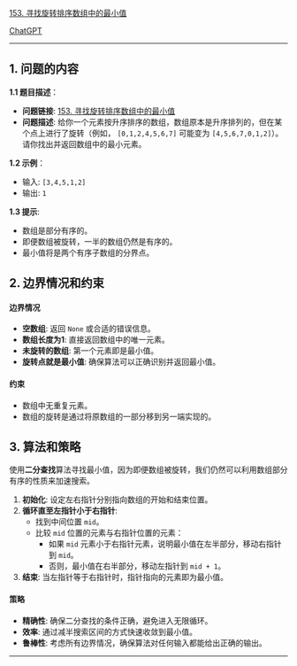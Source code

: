 [153. 寻找旋转排序数组中的最小值](https://leetcode.cn/problems/find-minimum-in-rotated-sorted-array)

[ChatGPT](https://chat.openai.com/share/16a3a99e-b6e0-4286-8a90-55aaf418b55a)

---

## 1. 问题的内容
**1.1 题目描述**：
- **问题链接**: [153. 寻找旋转排序数组中的最小值](https://leetcode.cn/problems/find-minimum-in-rotated-sorted-array)
- **问题描述**: 给你一个元素按升序排序的数组，数组原本是升序排列的，但在某个点上进行了旋转（例如， `[0,1,2,4,5,6,7]` 可能变为 `[4,5,6,7,0,1,2]`）。请你找出并返回数组中的最小元素。

**1.2 示例**：
  - 输入: `[3,4,5,1,2]`
  - 输出: `1`

**1.3 提示**:
  - 数组是部分有序的。
  - 即便数组被旋转，一半的数组仍然是有序的。
  - 最小值将是两个有序子数组的分界点。

## 2. 边界情况和约束
#### 边界情况

- **空数组**: 返回 `None` 或合适的错误信息。
- **数组长度为1**: 直接返回数组中的唯一元素。
- **未旋转的数组**: 第一个元素即是最小值。
- **旋转点就是最小值**: 确保算法可以正确识别并返回最小值。

#### 约束

- 数组中无重复元素。
- 数组的旋转是通过将原数组的一部分移到另一端实现的。


## 3. 算法和策略
使用**二分查找**算法寻找最小值，因为即便数组被旋转，我们仍然可以利用数组部分有序的性质来加速搜索。

1. **初始化**: 设定左右指针分别指向数组的开始和结束位置。
2. **循环直至左指针小于右指针**:
   - 找到中间位置 `mid`。
   - 比较 `mid` 位置的元素与右指针位置的元素：
     - 如果 `mid` 元素小于右指针元素，说明最小值在左半部分，移动右指针到 `mid`。
     - 否则，最小值在右半部分，移动左指针到 `mid + 1`。
3. **结束**: 当左指针等于右指针时，指针指向的元素即为最小值。

#### 策略

- **精确性**: 确保二分查找的条件正确，避免进入无限循环。
- **效率**: 通过减半搜索区间的方式快速收敛到最小值。
- **鲁棒性**: 考虑所有边界情况，确保算法对任何输入都能给出正确的输出。


---